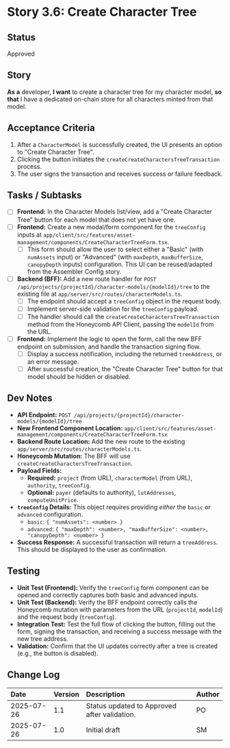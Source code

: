 # Story 3.6: Create Character Tree

## Status

Approved

## Story

**As a** developer,
**I want** to create a character tree for my character model,
**so that** I have a dedicated on-chain store for all characters minted from that model.

## Acceptance Criteria

1.  After a `CharacterModel` is successfully created, the UI presents an option to "Create Character Tree".
2.  Clicking the button initiates the `createCreateCharactersTreeTransaction` process.
3.  The user signs the transaction and receives success or failure feedback.

## Tasks / Subtasks

-   [ ] **Frontend:** In the Character Models list/view, add a "Create Character Tree" button for each model that does not yet have one.
-   [ ] **Frontend:** Create a new modal/form component for the `treeConfig` inputs at `app/client/src/features/asset-management/components/CreateCharacterTreeForm.tsx`.
    -   [ ] This form should allow the user to select either a "Basic" (with `numAssets` input) or "Advanced" (with `maxDepth`, `maxBufferSize`, `canopyDepth` inputs) configuration. This UI can be reused/adapted from the Assembler Config story.
-   [ ] **Backend (BFF):** Add a new route handler for `POST /api/projects/{projectId}/character-models/{modelId}/tree` to the existing file at `app/server/src/routes/characterModels.ts`.
    -   [ ] The endpoint should accept a `treeConfig` object in the request body.
    -   [ ] Implement server-side validation for the `treeConfig` payload.
    -   [ ] The handler should call the `createCreateCharactersTreeTransaction` method from the Honeycomb API Client, passing the `modelId` from the URL.
-   [ ] **Frontend:** Implement the logic to open the form, call the new BFF endpoint on submission, and handle the transaction signing flow.
    -   [ ] Display a success notification, including the returned `treeAddress`, or an error message.
    -   [ ] After successful creation, the "Create Character Tree" button for that model should be hidden or disabled.

## Dev Notes

-   **API Endpoint:** `POST /api/projects/{projectId}/character-models/{modelId}/tree`
-   **New Frontend Component Location:** `app/client/src/features/asset-management/components/CreateCharacterTreeForm.tsx`
-   **Backend Route Location:** Add the new route to the existing `app/server/src/routes/characterModels.ts`.
-   **Honeycomb Mutation:** The BFF will use `createCreateCharactersTreeTransaction`.
-   **Payload Fields:**
    * **Required:** `project` (from URL), `characterModel` (from URL), `authority`, `treeConfig`.
    * **Optional:** `payer` (defaults to authority), `lutAddresses`, `computeUnitPrice`.
-   **`treeConfig` Details:** This object requires providing *either* the `basic` or `advanced` configuration.
    * `basic`: `{ "numAssets": <number> }`
    * `advanced`: `{ "maxDepth": <number>, "maxBufferSize": <number>, "canopyDepth": <number> }`
-   **Success Response:** A successful transaction will return a `treeAddress`. This should be displayed to the user as confirmation.

## Testing

-   **Unit Test (Frontend):** Verify the `treeConfig` form component can be opened and correctly captures both basic and advanced inputs.
-   **Unit Test (Backend):** Verify the BFF endpoint correctly calls the Honeycomb mutation with parameters from the URL (`projectId`, `modelId`) and the request body (`treeConfig`).
-   **Integration Test:** Test the full flow of clicking the button, filling out the form, signing the transaction, and receiving a success message with the new tree address.
-   **Validation:** Confirm that the UI updates correctly after a tree is created (e.g., the button is disabled).

## Change Log

| Date       | Version | Description                              | Author |
| :--------- | :------ | :--------------------------------------- | :----- |
| 2025-07-26 | 1.1     | Status updated to Approved after validation. | PO     |
| 2025-07-26 | 1.0     | Initial draft                            | SM     |